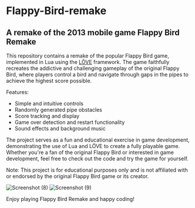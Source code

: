 # Flappy-Bird-remake
A remake of the 2013 mobile game
Flappy Bird Remake
-------------------

This repository contains a remake of the popular Flappy Bird game, implemented in Lua using the [LÖVE](https://love2d.org/) framework. The game faithfully recreates the addictive and challenging gameplay of the original Flappy Bird, where players control a bird and navigate through gaps in the pipes to achieve the highest score possible.

Features:
- Simple and intuitive controls
- Randomly generated pipe obstacles
- Score tracking and display
- Game over detection and restart functionality
- Sound effects and background music

The project serves as a fun and educational exercise in game development, demonstrating the use of Lua and LÖVE to create a fully playable game. Whether you're a fan of the original Flappy Bird or interested in game development, feel free to check out the code and try the game for yourself.

Note: This project is for educational purposes only and is not affiliated with or endorsed by the original Flappy Bird game or its creator.

![Screenshot (8)](https://github.com/amaan-fps/Flappy-Bird-remake/assets/87180951/24cb97f3-a140-46ac-8dc8-e67c61bd3a98)
![Screenshot (9)](https://github.com/amaan-fps/Flappy-Bird-remake/assets/87180951/7e439913-f714-4e41-b913-c5fd300c3bf3)

Enjoy playing Flappy Bird Remake and happy coding!
